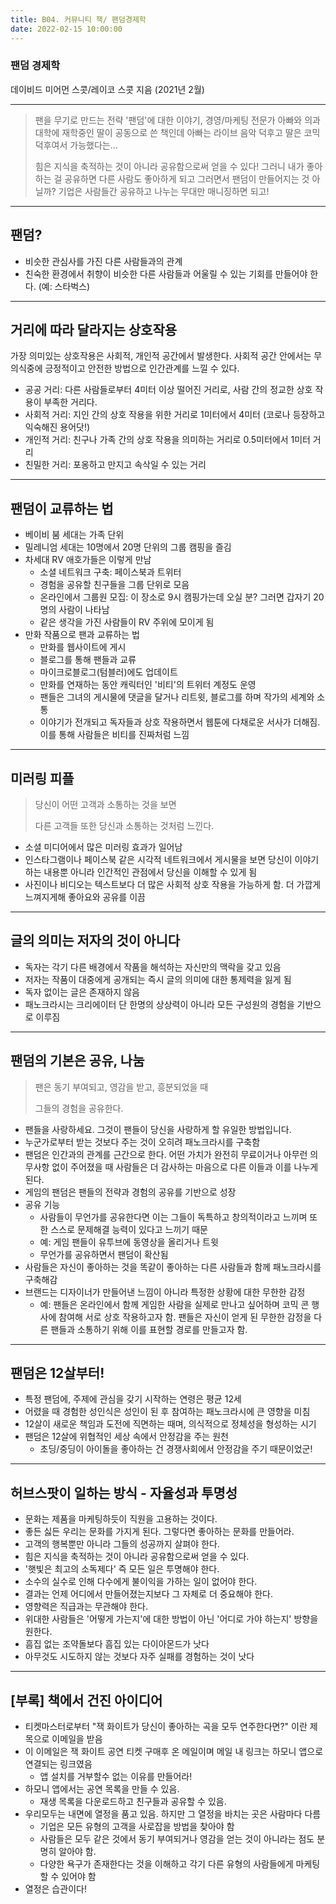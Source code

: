 ```yaml
---
title: B04. 커뮤니티 책/ 팬덤경제학
date: 2022-02-15 10:00:00
---
```


### 팬덤 경제학
데이비드 미어먼 스콧/레이코 스콧 지음 (2021년 2월)

---

> 팬을 무기로 만드는 전략 '팬덤'에 대한 이야기, 경영/마케팅 전문가 아빠와 의과 대학에 재학중인 딸이 공동으로 쓴 책인데 아빠는 라이브 음악 덕후고 딸은 코믹 덕후여서 가능했다는...
>
>힘은 지식을 축적하는 것이 아니라 공유함으로써 얻을 수 있다! 그러니 내가 좋아하는 걸 공유하면 다른 사람도 좋아하게 되고 그러면서 팬덤이 만들어지는 것 아닐까? 기업은 사람들간 공유하고 나누는 무대만 매니징하면 되고!


---

## 팬덤?

- 비슷한 관심사를 가진 다른 사람들과의 관계
- 친숙한 환경에서 취향이 비슷한 다른 사람들과 어울릴 수 있는 기회를 만들어야 한다. (예: 스타벅스)

---

## 거리에 따라 달라지는 상호작용


가장 의미있는 상호작용은 사회적, 개인적 공간에서 발생한다. 
사회적 공간 안에서는 무의식중에 긍정적이고 안전한 방법으로 인간관계를 느낄 수 있다.

- 공공 거리: 다른 사람들로부터 4미터 이상 떨어진 거리로, 사람 간의 정교한 상호 작용이 부족한 거리다.
- 사회적 거리: 지인 간의 상호 작용을 위한 거리로 1미터에서 4미터 (코로나 등장하고 익숙해진 용어닷!)
- 개인적 거리: 친구나 가족 간의 상호 작용을 의미하는 거리로 0.5미터에서 1미터 거리
- 친밀한 거리: 포옹하고 만지고 속삭일 수 있는 거리

---

## 팬덤이 교류하는 법

- 베이비 붐 세대는 가족 단위
- 밀레니엄 세대는 10명에서 20명 단위의 그룹 캠핑을 즐김
- 차세대 RV 애호가들은 이렇게 만남
    - 소셜 네트워크 구축: 페이스북과 트위터
    - 경험을 공유할 친구들을 그룹 단위로 모음
    - 온라인에서 그룹원 모집: 이 장소로 9시 캠핑가는데 오실 분? 그러면 갑자기 20명의 사람이 나타남
    - 같은 생각을 가진 사람들이 RV 주위에 모이게 됨
- 만화 작품으로 팬과 교류하는 법
    - 만화를 웹사이트에 게시
    - 블로그를 통해 팬들과 교류
    - 마이크로블로그(텀블러)에도 업데이트
    - 만화를 연재하는 동안 캐릭터인 '비티'의 트위터 계정도 운영
    - 팬들은 그녀의 게시물에 댓글을 달거나 리트윗, 블로그를 하며 작가의 세계와 소통
    - 이야기가 전개되고 독자들과 상호 작용하면서 웹툰에 다채로운 서사가 더해짐. 이를 통해 사람들은 비티를 진짜처럼 느낌

---


## 미러링 피플

> 당신이 어떤 고객과 소통하는 것을 보면
>
> 다른 고객들 또한 당신과 소통하는 것처럼 느낀다.

- 소셜 미디어에서 많은 미러링 효과가 일어남
- 인스타그램이나 페이스북 같은 시각적 네트워크에서 게시물을 보면 당신이 이야기하는 내용뿐 아니라 인간적인 관점에서 당신을 이해할 수 있게 됨
- 사진이나 비디오는 텍스트보다 더 많은 사회적 상호 작용을 가능하게 함. 더 가깝게 느껴지게해 좋아요와 공유를 이끔

---

## 글의 의미는 저자의 것이 아니다

- 독자는 각기 다른 배경에서 작품을 해석하는 자신만의 맥락을 갖고 있음
- 저자는 작품이 대중에게 공개되는 즉시 글의 의미에 대한 통제력을 잃게 됨
- 독자 없이는 글은 존재하지 않음
- 패노크라시는 크리에이터 단 한명의 상상력이 아니라 모든 구성원의 경험을 기반으로 이루짐

---

## 팬덤의 기본은 공유, 나눔


>팬은 동기 부여되고, 영감을 받고, 흥분되었을 때
>
> 그들의 경험을 공유한다. 

- 팬들을 사랑하세요. 그것이 팬들이 당신을 사랑하게 할 유일한 방법입니다.
- 누군가로부터 받는 것보다 주는 것이 오히려 패노크라시를 구축함
- 팬덤은 인간과의 관계를 근간으로 한다. 어떤 가치가 완전히 무료이거나 아무런 의무사항 없이 주어졌을 때 사람들은 더 감사하는 마음으로 다른 이들과 이를 나누게 된다.
- 게임의 팬덤은 팬들의 전략과 경험의 공유를 기반으로 성장
- 공유 기능
    - 사람들이 무언가를 공유한다면 이는 그들이 독특하고 창의적이라고 느끼며 또한 스스로 문제해결 능력이 있다고 느끼기 때문
    - 예: 게임 팬들이 유투브에 동영상을 올리거나 트윗
    - 무언가를 공유하면서 팬덤이 확산됨
- 사람들은 자신이 좋아하는 것을 똑같이 좋아하는 다른 사람들과 함께 패노크라시를 구축해감
- 브랜드는 디자이너가 만들어낸 느낌이 아니라 특정한 상황에 대한 무한한 감정
    - 예: 팬들은 온라인에서 함께 게임한 사람을 실제로 만나고 싶어하며 코믹 콘 행사에 참여해 서로 상호 작용하고자 함. 팬들은 자신이 얻게 된 무한한 감정을 다른 팬들과 소통하기 위해 이를 표현할 경로를 만들고자 함. 

---

## 팬덤은 12살부터!

- 특정 팬덤에, 주제에 관심을 갖기 시작하는 연령은 평균 12세
- 어렸을 때 경험한 성인식은 성인이 된 후 참여하는 패노크라시에 큰 영향을 미침
- 12살이 새로운 책임과 도전에 직면하는 때며, 의식적으로 정체성을 형성하는 시기
- 팬덤은 12살에 위협적인 세상 속에서 안정감을 주는 원천
    - 초딩/중딩이 아이돌을 좋아하는 건 경쟁사회에서 안정감을 주기 때문이었군!



---


## 허브스팟이 일하는 방식 - 자율성과 투명성

- 문화는 제품을 마케팅하듯이 직원을 고용하는 것이다.
- 좋든 싫든 우리는 문화를 가지게 된다. 그렇다면 좋아하는 문화를 만들어라.
- 고객의 행복뿐만 아니라 그들의 성공까지 살펴야 한다.
- 힘은 지식을 축적하는 것이 아니라 공유함으로써 얻을 수 있다.
- '햇빛은 최고의 소독제다' 즉 모든 일은 투명해야 한다.
- 소수의 실수로 인해 다수에게 불이익을 가하는 일이 없어야 한다.
- 결과는 언제 어디에서 만들어졌는지보다 그 자체로 더 중요해야 한다.
- 영향력은 직급과는 무관해야 한다.
- 위대한 사람들은 '어떻게 가는지'에 대한 방법이 아닌 '어디로 가야 하는지' 방향을 원한다.
- 흠집 없는 조약돌보다 흠집 있는 다이아몬드가 낫다
- 아무것도 시도하지 않는 것보다 자주 실패를 경험하는 것이 낫다

---

## [부록] 책에서 건진 아이디어

- 티켓마스터로부터 "잭 화이트가 당신이 좋아하는 곡을 모두 연주한다면?" 이란 제목으로 이메일을 받음
- 이 이메일은 잭 화이트 공연 티켓 구매후 온 메일이며 메일 내 링크는 하모니 앱으로 연결되는 링크였음
  - 앱 설치를 거부할수 없는 이유를 만들어라!
- 하모니 앱에서는 공연 목록을 만들 수 있음.
    - 재생 목록을 다운로드하고 친구들과 공유할 수 있음.
- 우리모두는 내면에 열정을 품고 있음. 하지만 그 열정을 바치는 곳은 사람마다 다름
    - 기업은 모든 유형의 고객을 사로잡을 방법을 찾아야 함
    - 사람들은 모두 같은 것에서 동기 부여되거나 영감을 얻는 것이 아니라는 점도 분명히 알아야 함.
    - 다양한 욕구가 존재한다는 것을 이해하고 각기 다른 유형의 사람들에게 마케팅할 수 있어야 함
- 열정은 습관이다!